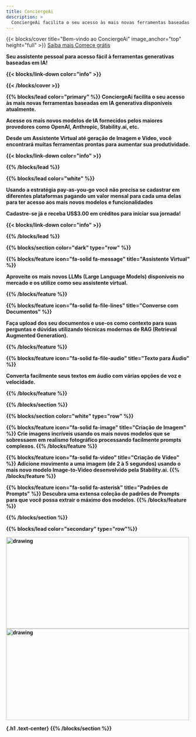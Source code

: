 ```yaml
---
title: ConciergeAi
description: >
  ConciergeAi facilita o seu acesso às mais novas ferramentas baseadas em IA generativa disponíveis atualmente. Acesse os mais novos modelos de IA forncedidos pelos maiores provedores como OpenAI, Anthropic, Stability.ai, etc. Cadastre-se já e receba US$3.00 em créditos para iniciar sua jornada!  
---
```


{{< blocks/cover title="Bem-vindo ao ConciergeAi" image_anchor="top" height="full" >}}
<a class="btn btn-lg btn-primary me-3 mb-4" href="/br/docs/">
  Saiba mais <i class="fas fa-arrow-alt-circle-right ms-2"></i>
</a>
<a class="btn btn-lg btn-secondary me-3 mb-4" href="https://dev.concierge-ai.com">
  Comece grátis <i class="fa-solid fa-play ms-2 "></i>
</a>
<p class="lead mt-5"> <b>Seu assistente pessoal para acesso fácil à ferramentas generativas baseadas em IA!<b></p>

{{< blocks/link-down color="info" >}}

{{< /blocks/cover >}}


{{% blocks/lead color="primary" %}}
ConciergeAi facilita o seu acesso às mais novas ferramentas baseadas em IA generativa disponíveis atualmente.

Acesse os mais novos modelos de IA fornecidos pelos maiores provedores como OpenAI, Anthropic, Stability.ai, etc.

Desde um Assistente Virtual até geração de Imagem e Vídeo, você encontrará muitas ferramentas prontas para aumentar sua produtividade.

{{< blocks/link-down color="info" >}}

{{% /blocks/lead %}}

{{% blocks/lead color="white" %}}

Usando a estratégia **pay-as-you-go** você não precisa se cadastrar em diferentes plataformas pagando um valor mensal para cada uma delas para ter acesso aos mais novos modelos e funcionalidades

**Cadastre-se já e receba US$3.00 em créditos para iniciar sua jornada!**

{{< blocks/link-down color="info" >}}

{{% /blocks/lead %}}


{{% blocks/section color="dark" type="row" %}}


{{% blocks/feature icon="fa-solid fa-message" title="Assistente Virtual" %}}

Aproveite os mais novos LLMs (Large Language Models) disponíveis no mercado e os utilize como seu assistente virtual.

{{% /blocks/feature %}}

{{% blocks/feature icon="fa-solid fa-file-lines" title="Converse com Documentos" %}}

Faça upload dos seu documentos e use-os como contexto para suas perguntas e dúvidas utilizando técnicas modernas de RAG (Retrieval Augmented Generation).

{{% /blocks/feature %}}

{{% blocks/feature icon="fa-solid fa-file-audio" title="Texto para Áudio" %}}

Converta facilmente seus textos em áudio com várias opções de voz e velocidade.

{{% /blocks/feature %}}

{{% /blocks/section %}}



{{% blocks/section color="white" type="row" %}}

{{% blocks/feature icon="fa-solid fa-image" title="Criação de Imagem" %}}
Crie imagens incríveis usando os mais novos modelos que se sobressaem em realismo fotográfico processando facilmente prompts complexos.
{{% /blocks/feature %}}

{{% blocks/feature icon="fa-solid fa-video" title="Criação de Vídeo" %}}
Adicione movimento a uma imagem (de 2 à 5 segundos) usando o mais novo modelo Image-to-Video desenvolvido pela Stability.ai.
{{% /blocks/feature %}}

{{% blocks/feature icon="fa-solid fa-asterisk" title="Padrões de Prompts" %}}
Descubra uma extensa coleção de padrões de Prompts para que você possa extrair o máximo dos modelos.
{{% /blocks/feature %}}

{{% /blocks/section %}}


{{% blocks/lead color="secondary" type="row"%}}

<div class="container">
  <div class="row">
    <div class="col mb-3">
    <img src="/chatcompletions.png" alt="drawing" height="250" width="500"/>
    </div>
    <div class="col mb-3">
    <img src="/imagegeneration.png" alt="drawing" height="250" width="500"/>
    </div>
  </div>
</div>

{.h1 .text-center}
{{% /blocks/section %}}